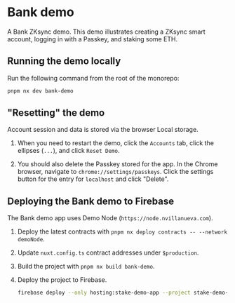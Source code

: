 # Bank demo

A Bank ZKsync demo. This demo illustrates creating a ZKsync smart account,
logging in with a Passkey, and staking some ETH.

## Running the demo locally

Run the following command from the root of the monorepo:

```bash
pnpm nx dev bank-demo
```

## "Resetting" the demo

Account session and data is stored via the browser Local storage.

1. When you need to restart the demo, click the `Accounts` tab, click the
   ellipses (`...`), and click `Reset Demo`.

2. You should also delete the Passkey stored for the app. In the Chrome browser,
   navigate to `chrome://settings/passkeys`. Click the settings button for the
   entry for `localhost` and click "Delete".

## Deploying the Bank demo to Firebase

The Bank demo app uses Demo Node (`https://node.nvillanueva.com`).

1. Deploy the latest contracts with
   `pnpm nx deploy contracts -- --network demoNode`.

2. Update `nuxt.config.ts` contract addresses under `$production`.

3. Build the project with `pnpm nx build bank-demo`.

4. Deploy the project to Firebase.

   ```bash
   firebase deploy --only hosting:stake-demo-app --project stake-demo-app
   ```
